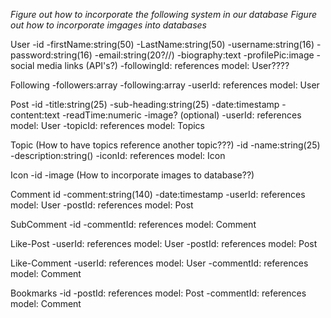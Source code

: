 *Figure out how to incorporate the following system in our database*
*Figure out how to incorporate imgages into databases*

User
    -id
    -firstName:string(50)
    -LastName:string(50)
    -username:string(16)
    -password:string(16)
    -email:string(20?//)
    -biography:text
    -profilePic:image
    -social media links (API's?)
    -followingId: references model: User????


Following
    -followers:array
    -following:array
    -userId: references model: User


Post
    -id
    -title:string(25)
    -sub-heading:string(25)
    -date:timestamp
    -content:text
    -readTime:numeric
    -image? (optional)
    -userId: references model: User
    -topicId: references model: Topics

Topic (How to have topics reference another topic???)
    -id
    -name:string(25)
    -description:string()
    -iconId: references model: Icon

Icon
    -id
    -image (How to incorporate images to database??)

Comment
    id
    -comment:string(140)
    -date:timestamp
    -userId: references model: User
    -postId: references model: Post

SubComment
    -id
    -commentId: references model: Comment


Like-Post
    -userId: references model: User
    -postId: references model: Post

Like-Comment
    -userId: references model: User
    -commentId: references model: Comment


Bookmarks
    -id
    -postId: references model: Post
    -commentId: references model: Comment
